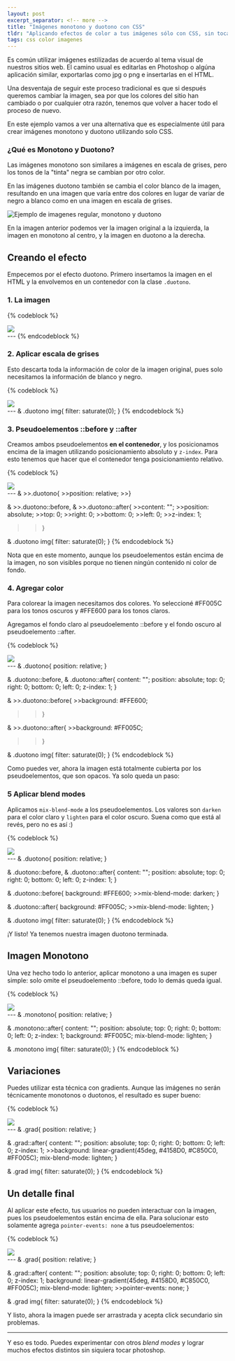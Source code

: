 ```yaml
---
layout: post
excerpt_separator: <!-- more -->
title: "Imágenes monotono y duotono con CSS"
tldr: "Aplicando efectos de color a tus imágenes sólo con CSS, sin tocar Photoshop"
tags: css color imagenes
---
```


Es común utilizar imágenes estilizadas de acuerdo al tema visual de nuestros sitios web. El camino usual es editarlas en Photoshop o algúna aplicación similar, exportarlas como jpg o png e insertarlas en el HTML.

Una desventaja de seguir este proceso tradicional es que si después queremos cambiar la imagen, sea por que los colores del sitio han cambiado o por cualquier otra razón, tenemos que volver a hacer todo el proceso de nuevo.

En este ejemplo vamos a ver una alternativa que es especialmente útil para crear imágenes monotono y duotono utilizando solo CSS.

### ¿Qué es Monotono y Duotono?

Las imágenes monotono son similares a imágenes en escala de grises, pero los tonos de la "tinta" negra se cambian por otro color.

En las imágenes duotono también se cambia el color blanco de la imagen, resultando en una imagen que varía entre dos colores en lugar de variar de negro a blanco como en una imagen en escala de grises.

![Ejemplo de imagenes regular, monotono y duotono](/assets/img/posts/monotone-duotone-example.png)

En la imagen anterior podemos ver la imagen original a la izquierda, la imagen en monotono al centro, y la imagen en duotono a la derecha.

## Creando el efecto

Empecemos por el efecto duotono. Primero insertamos la imagen en el HTML y la envolvemos en un contenedor con la clase ```.duotono```.

### 1. La imagen

{% codeblock %}
<div class="duotono">
    <img src="/assets/img/posts/cyberpunk.jpg">
</div>
---
{% endcodeblock %}

### 2. Aplicar escala de grises

Esto descarta toda la información de color de la imagen original, pues solo necesitamos la información de blanco y negro.

{% codeblock %}
<div class="duotono">
    <img src="/assets/img/posts/cyberpunk.jpg">
</div>
---
& .duotono img{
    filter: saturate(0);
}
{% endcodeblock %}

### 3. Pseudoelementos ::before y ::after

Creamos ambos pseudoelementos **en el contenedor**, y los posicionamos encima de la imagen utilizando posicionamiento absoluto y ```z-index```. Para esto tenemos que hacer que el contenedor tenga posicionamiento relativo.

{% codeblock %}
<div class="duotono">
    <img src="/assets/img/posts/cyberpunk.jpg">
</div>
---
& >>.duotono{
    >>position: relative;
>>}

& >>.duotono::before,
& >>.duotono::after{
    >>content: "";
    >>position: absolute;
    >>top: 0;
    >>right: 0;
    >>bottom: 0;
    >>left: 0;
    >>z-index: 1;
>>}

& .duotono img{
    filter: saturate(0);
}
{% endcodeblock %}

Nota que en este momento, aunque los pseudoelementos están encima de la imagen, no son visibles porque no tienen ningún contenido ni color de fondo.

### 4. Agregar color

Para colorear la imagen necesitamos dos colores. Yo seleccioné #FF005C para los tonos oscuros y #FFE600 para los tonos claros.

Agregamos el fondo claro al pseudoelemento ::before y el fondo oscuro al pseudoelemento ::after.

{% codeblock %}
<div class="duotono">
    <img src="/assets/img/posts/cyberpunk.jpg">
</div>
---
& .duotono{
    position: relative;
}

& .duotono::before,
& .duotono::after{
    content: "";
    position: absolute;
    top: 0;
    right: 0;
    bottom: 0;
    left: 0;
    z-index: 1;
}

& >>.duotono::before{
    >>background: #FFE600;
>>}

& >>.duotono::after{
    >>background: #FF005C;
>>}

& .duotono img{
    filter: saturate(0);
}
{% endcodeblock %}

Como puedes ver, ahora la imagen está totalmente cubierta por los pseudoelementos, que son opacos. Ya solo queda un paso:

### 5 Aplicar blend modes

Aplicamos ```mix-blend-mode``` a los pseudoelementos. Los valores son ```darken``` para el color claro y ```lighten``` para el color oscuro. Suena como que está al revés, pero no es así :)

{% codeblock %}
<div class="duotono">
    <img src="/assets/img/posts/cyberpunk.jpg">
</div>
---
& .duotono{
    position: relative;
}

& .duotono::before,
& .duotono::after{
    content: "";
    position: absolute;
    top: 0;
    right: 0;
    bottom: 0;
    left: 0;
    z-index: 1;
}

& .duotono::before{
    background: #FFE600;
    >>mix-blend-mode: darken;
}

& .duotono::after{
    background: #FF005C;
    >>mix-blend-mode: lighten;
}

& .duotono img{
    filter: saturate(0);
}
{% endcodeblock %}

¡Y listo! Ya tenemos nuestra imagen duotono terminada.

## Imagen Monotono

Una vez hecho todo lo anterior, aplicar monotono a una imagen es super simple: solo omite el pseudoelemento ::before, todo lo demás queda igual.

{% codeblock %}
<div class="monotono">
    <img src="/assets/img/posts/cyberpunk.jpg">
</div>
---
& .monotono{
    position: relative;
}

& .monotono::after{
    content: "";
    position: absolute;
    top: 0;
    right: 0;
    bottom: 0;
    left: 0;
    z-index: 1;
    background: #FF005C;
    mix-blend-mode: lighten;
}

& .monotono img{
    filter: saturate(0);
}
{% endcodeblock %}

## Variaciones

Puedes utilizar esta técnica con gradients. Aunque las imágenes no serán técnicamente monotonos o duotonos, el resultado es super bueno:

{% codeblock %}
<div class="grad">
    <img src="/assets/img/posts/cyberpunk.jpg">
</div>
---
& .grad{
    position: relative;
}

& .grad::after{
    content: "";
    position: absolute;
    top: 0;
    right: 0;
    bottom: 0;
    left: 0;
    z-index: 1;
    >>background: linear-gradient(45deg, #4158D0, #C850C0, #FF005C);
    mix-blend-mode: lighten;
}

& .grad img{
    filter: saturate(0);
}
{% endcodeblock %}

## Un detalle final

Al aplicar este efecto, tus usuarios no pueden interactuar con la imagen, pues los pseudoelementos están encima de ella. Para solucionar esto solamente agrega ```pointer-events: none``` a tus pseudoelementos:

{% codeblock %}
<div class="grad">
    <img src="/assets/img/posts/cyberpunk.jpg">
</div>
---
& .grad{
    position: relative;
}

& .grad::after{
    content: "";
    position: absolute;
    top: 0;
    right: 0;
    bottom: 0;
    left: 0;
    z-index: 1;
    background: linear-gradient(45deg, #4158D0, #C850C0, #FF005C);
    mix-blend-mode: lighten;
    >>pointer-events: none;
}

& .grad img{
    filter: saturate(0);
}
{% endcodeblock %}

Y listo, ahora la imagen puede ser arrastrada y acepta click secundario sin problemas.

<hr class="separator">

Y eso es todo. Puedes experimentar con otros *blend modes* y lograr muchos efectos distintos sin siquiera tocar photoshop.